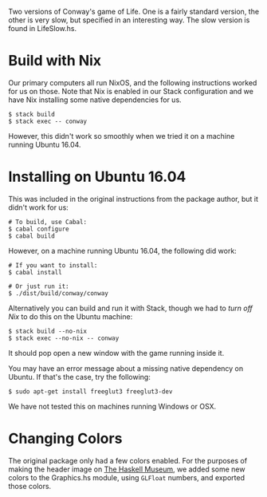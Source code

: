 Two versions of Conway's game of Life. One is a fairly standard version, the
other is very slow, but specified in an interesting way. The slow version is found in LifeSlow.hs.

# Build with Nix

Our primary computers all run NixOS, and the following instructions worked for us on those. Note that Nix is enabled in our Stack configuration and we have Nix installing some native dependencies for us.

```shell
$ stack build
$ stack exec -- conway
```

However, this didn't work so smoothly when we tried it on a machine running Ubuntu 16.04.


# Installing on Ubuntu 16.04

This was included in the original instructions from the package author, but it didn't work for us:

```shell
# To build, use Cabal:
$ cabal configure
$ cabal build
```

However, on a machine running Ubuntu 16.04, the following did work:

```shell
# If you want to install:
$ cabal install

# Or just run it:
$ ./dist/build/conway/conway
```

Alternatively you can build and run it with Stack, though we had to *turn off Nix* to do this on the Ubuntu machine:

```shell
$ stack build --no-nix
$ stack exec --no-nix -- conway
```

It should pop open a new window with the game running inside it.

You may have an error message about a missing native dependency on Ubuntu. If that's the case, try the following:

```shell
$ sudo apt-get install freeglut3 freeglut3-dev
```

We have not tested this on machines running Windows or OSX.

# Changing Colors

The original package only had a few colors enabled. For the purposes of making the header image on [The Haskell Museum](https://typeclasses.com/haskell-museum), we added some new colors to the Graphics.hs module, using `GLFloat` numbers, and exported those colors.
